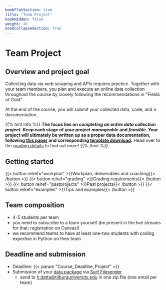 ```yaml
---
bookFlatSection: true
title: "Team Project"
bookHidden: false
weight: 40
bookCollapseSection: true
---
```



# Team Project

## Overview and project goal

Collecting data via web scraping and APIs requires practice. Together with your team members, you plan and execute an online data collection throughout the course by closely following the recommendations in "Fields of Gold".

At the end of the course, you will submit your collected data, code, and a documentation.

{{% hint info %}}
__The focus lies on *completing an entire data collection project*. Keep each stage of your project *manageable* and *feasible*. Your project will ultimately be written up as a proper data documentation, following [this paper](https://arxiv.org/pdf/1803.09010.pdf) and corresponding [template download](Datasheets_for_DataSets.zip).__ Head over to the [grading details](grading) to find out more!
{{% /hint %}}


## Getting started

{{< button relref="workplan" >}}Workplan, deliverables and coaching{{< /button >}}
{{< button relref="grading" >}}Grading requirements{{< /button >}}
{{< button relref="pastprojects" >}}Past projects{{< /button >}}
{{< button relref="examples" >}}Tips and examples{{< /button >}}

## Team composition

- 4-5 students per team
- you need to subscribe to a team yourself (be present in the live streams for that; registration on Canvas!)
- we recommend teams to have at least one-two students with coding expertise in Python on their team

## Deadline and submission
- Deadline: {{< param "Course_Deadline_Project" >}}
- Submission of your [data package](grading) via [Surf Filesender](https://filesender.surf.nl)
  - send to h.datta@tilburguniversity.edu in one zip file (one email per team)


<!--
- If you are also taking ["Data Preparation and Workflow Management" (dPrep)](https://dprep.hannesdatta.com)...
  - You can use the data collected in this course for the team project in dPrep. The team project in dPrep runs in weeks 6-8, but you definitely need your raw data in week 5 at the latest (to prep well for week 6). In other words: generating some synergies between dPrep and oDCM comes at the cost of working on this project soon enough!
  - Please submit your entire workflow ("the same submissions") for each of the two courses, consisting of
    - your data collection, the raw data, and its documentation (focus of oDCM), and
    - the entire project pipeline (focus of dPrep, consisting of data exploration, data preparation, automation and deployment).
  - For oDCM, please *zip* your entire pipeline (so we're sure to get all the files for grading).
  - For dPrep, please only provide us with the link to your GitHub repository.

-->

<!--
